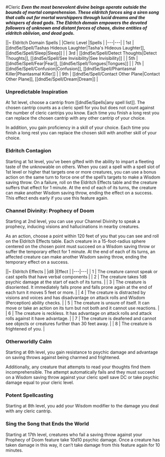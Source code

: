#Cleric
***Even the most benevolent divine beings operate outside the bounds of mortal comprehension. These eldritch forces sing a siren song that calls out for mortal worshippers through lucid dreams and the whispers of dead gods. The Eldritch domain empowers the devoted followers of unknown and distant forces of chaos, divine entities of eldritch oblivion, and dead gods.***

||~ Eldritch Domain Spells |
|Cleric Level |Spells |
|---|---|
| 1st | [[dnd5e/Spell/Tashas Hideous Laughter\|Tasha's Hideous Laughter]], [[dnd5e/Spell/Sleep\|Sleep]] |
| 3rd | [[dnd5e/Spell/Detect Thoughts\|Detect Thoughts]], [[dnd5e/Spell/See Invisibility\|See Invisibility]] |
| 5th | [[dnd5e/Spell/Fear\|Fear]], [[dnd5e/Spell/Tongues\|Tongues]] |
| 7th | [[dnd5e/Spell/Confusion\|Confusion]], [[dnd5e/Spell/Phantasmal Killer\|Phantasmal Killer]] |
| 9th | [[dnd5e/Spell/Contact Other Plane\|Contact Other Plane]], [[dnd5e/Spell/Dream\|Dream]] |

### Unpredictable Inspiration
At 1st level, choose a cantrip from [[dnd5e/Spells\|any spell list]]. The chosen cantrip counts as a cleric spell for you but does not count against the number of cleric cantrips you know. Each time you finish a long rest you can replace the chosen cantrip with any other cantrip of your choice.

In addition, you gain proficiency in a skill of your choice. Each time you finish a long rest you can replace the chosen skill with another skill of your choice.

### Eldritch Contagion
Starting at 1st level, you’ve been gifted with the ability to impart a fleeting taste of the unknowable on others. When you cast a spell with a spell slot of 1st level or higher that targets one or more creatures, you can use a bonus action on the same turn to force one of the spell’s targets to make a Wisdom saving throw. On a failure, roll on the Eldritch Effects table and the creature suffers that effect for 1 minute. At the end of each of its turns, the creature can make another Wisdom saving throw, ending the effect on a success. This effect ends early if you use this feature again.

### Channel Divinity: Prophecy of Doom
Starting at 2nd level, you can use your Channel Divinity to speak a prophecy, inducing visions and hallucinations in nearby creatures.

As an action, choose a point within 120 feet of you that you can see and roll on the Eldritch Effects table. Each creature in a 15-foot-radius sphere centered on the chosen point must succeed on a Wisdom saving throw or suffer the temporary effect for 1 minute. At the end of each of its turns, an affected creature can make another Wisdom saving throw, ending the temporary effect on a success.

||~ Eldritch Effects |
|d8 |Effect |
|---|---|
| 1 | The creature cannot speak or cast spells that have verbal components |
| 2 | The creature takes 1d8 psychic damage at the start of each of its turns. |
| 3 | The creature is disoriented. It immediately falls prone and falls prone again at the end of each turn it moves 5 feet or more. |
| 4 | The creature is distracted by visions and voices and has disadvantage on attack rolls and Wisdom (Perception) ability checks. |
| 5 | The creature is unsure of itself. It can move or take an action on its turn but not both and it cannot use reactions. |
| 6 | The creature is reckless. It has advantage on attack rolls and attack rolls against it have advantage. |
| 7 | The creature is deafened and cannot see objects or creatures further than 30 feet away. |
| 8 | The creature is frightened of you. |

### Otherworldly Calm
Starting at 6th level, you gain resistance to psychic damage and advantage on saving throws against being charmed and frightened.

Additionally, any creature that attempts to read your thoughts find them incomprehensible. The attempt automatically fails and they must succeed on a Wisdom saving throw against your cleric spell save DC or take psychic damage equal to your cleric level.

### Potent Spellcasting
Starting at 8th level, you add your Wisdom modifier to the damage you deal with any cleric cantrip.

### Sing the Song that Ends the World
Starting at 17th level, creatures who fail a saving throw against your Prophecy of Doom feature take 10d10 psychic damage. Once a creature has taken damage in this way, it can’t take damage from this feature again for 10 minutes.